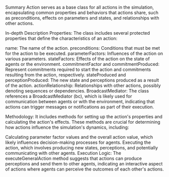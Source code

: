 Summary
Action serves as a base class for all actions in the simulation, encapsulating common properties and behaviors that actions share, such as preconditions, effects on parameters and states, and relationships with other actions.

In-depth Description
Properties: The class includes several protected properties that define the characteristics of an action:

name: The name of the action.
preconditions: Conditions that must be met for the action to be executed.
parameterFactors: Influences of the action on various parameters.
stateFactors: Effects of the action on the state of agents or the environment.
commitmentFactor and commitmentProduced: Represent commitments required to start the action and commitments resulting from the action, respectively.
stateProduced and perceptionProduced: The new state and perceptions produced as a result of the action.
actionRelationship: Relationships with other actions, possibly denoting sequences or dependencies.
BroadcastMediator: The class references a BroadcastMediator (bc), which is likely used for communication between agents or with the environment, indicating that actions can trigger messages or notifications as part of their execution.

Methodology: It includes methods for setting up the action's properties and calculating the action's effects. These methods are crucial for determining how actions influence the simulation's dynamics, including:

Calculating parameter factor values and the overall action value, which likely influences decision-making processes for agents.
Executing the action, which involves producing new states, perceptions, and potentially communicating with other agents.
Execution Logic: The executeGeneralAction method suggests that actions can produce perceptions and send them to other agents, indicating an interactive aspect of actions where agents can perceive the outcomes of each other's actions.


